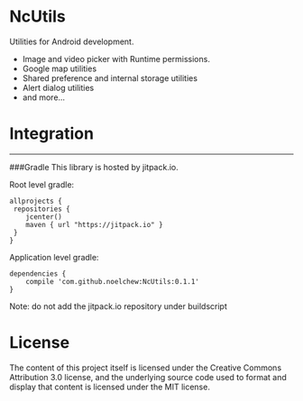 # NcUtils
Utilities for Android development.

- Image and video picker with Runtime permissions.
- Google map utilities
- Shared preference and internal storage utilities
- Alert dialog utilities
- and more...


# Integration
-----
###Gradle
This library is hosted by jitpack.io.

Root level gradle:
```
allprojects {
 repositories {
    jcenter()
    maven { url "https://jitpack.io" }
 }
}
```

Application level gradle:
```
dependencies {
    compile 'com.github.noelchew:NcUtils:0.1.1'
}
```
Note: do not add the jitpack.io repository under buildscript



# License
The content of this project itself is licensed under the Creative Commons Attribution 3.0 license, and the underlying source code used to format and display that content is licensed under the MIT license.
